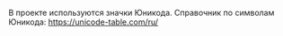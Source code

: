 В проекте используются значки Юникода. Справочник по символам Юникода: https://unicode-table.com/ru/
